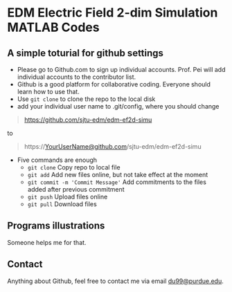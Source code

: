 # EDM Electric Field 2-dim Simulation MATLAB Codes

## A simple toturial for github settings
- Please go to Github.com to sign up individual accounts. Prof. Pei will add individual accounts to the contributor list.
- Github is a good platform for collaborative coding. Everyone should learn how to use that.
- Use `git clone` to clone the repo to the local disk
- add your individual user name to .git/config, where you should change

> https://github.com/sjtu-edm/edm-ef2d-simu

to

> https://YourUserName@github.com/sjtu-edm/edm-ef2d-simu

- Five commands are enough
	- `git clone`
	Copy repo to local file
	- `git add`
	Add new files online, but not take effect at the moment
	- `git commit -m 'Commit Message'`
	Add commitments to the files added after previous commitment
	- `git push`
	Upload files online
	- `git pull`
	Download files

## Programs illustrations
Someone helps me for that.

## Contact
Anything about Github, feel free to contact me via email du99@purdue.edu.
